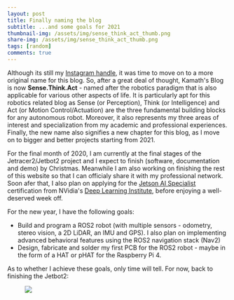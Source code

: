 ```yaml
---
layout: post
title: Finally naming the blog
subtitle: ...and some goals for 2021
thumbnail-img: /assets/img/sense_think_act_thumb.png
share-img: /assets/img/sense_think_act_thumb.png
tags: [random]
comments: true
---
```


Although its still my [Instagram handle](https://instagram.com/kamathsblog), it was time to move on to a more original name for this blog. So, after a great deal of thought, Kamath's Blog is now **Sense.Think.Act** -  named after the robotics paradigm that is also applicable for various other aspects of life. It is particularly apt for this robotics related blog as Sense (or Perception), Think (or Intelligence) and Act (or Motion Control/Actuation) are the three fundamental building blocks for any autonomous robot. Moreover, it also represents my three areas of interest and specialization from my academic and professional experiences. Finally, the new name also signifies a new chapter for this blog, as I move on to bigger and better projects starting from 2021.  

For the final month of 2020, I am currently at the final stages of the Jetracer2/Jetbot2 project and I expect to finish (software, documentation and demo) by Christmas. Meanwhile I am also working on finishing the rest of this website so that I can officialy share it with my professional network. Soon afer that, I also plan on applying for the [Jetson AI Specialist](https://developer.nvidia.com/embedded/learn/jetson-ai-certification-programs) certification from NVidia's [Deep Learning Institute](https://www.nvidia.com/en-us/deep-learning-ai/education/), before enjoying a well-deserved week off. 

For the new year, I have the following goals:

* Build and program a ROS2 robot (with multiple sensors - odometry, stereo vision, a 2D LiDAR, an IMU and GPS). I also plan on implementing advanced behavioral features using the ROS2 navigation stack (Nav2)
* Design, fabricate and solder my first PCB for the ROS2 robot - maybe in the form of a HAT or pHAT for the Raspberry Pi 4. 

As to whether I achieve these goals, only time will tell. For now, back to finishing the Jetbot2:

<figure class="aligncenter">
	<img src="https://adityakamath.github.com/assets/img/jetbot2_messy_desk.jpg" />
</figure>

